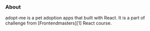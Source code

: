 ### About
adopt-me is a pet adoption apps that built with React. It is a part of challenge from [Frontendmasters][1] React course.
